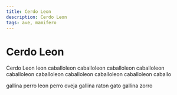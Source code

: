 ```yaml
---
title: Cerdo Leon
description: Cerdo Leon
tags: ave, mamifero
---
```


# Cerdo Leon

Cerdo Leon leon caballoleon caballoleon caballoleon caballoleon caballoleon caballoleon caballoleon caballoleon caballoleon caballo

gallina perro leon perro oveja gallina raton gato gallina zorro